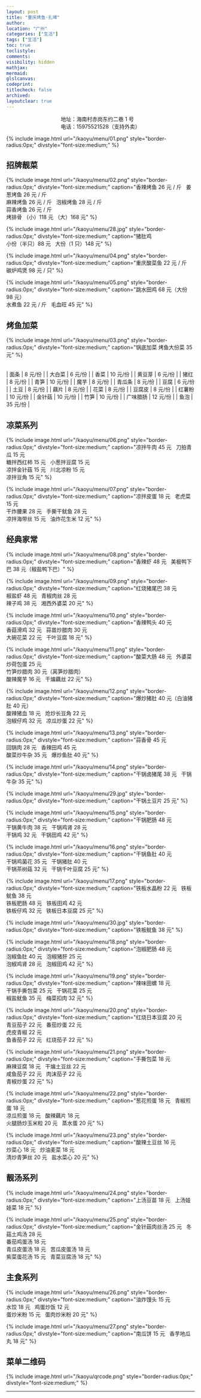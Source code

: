 ```yaml
---
layout: post
title: "重庆烤鱼·扎啤"
author:
location: "广州"
categories: ["生活"]
tags: ["生活"]
toc: true
toclistyle:
comments:
visibility: hidden
mathjax:
mermaid:
glslcanvas:
codeprint:
titlecheck: false
archived:
layoutclear: true
---
```


<div style="width: fit-content; margin-left: auto; margin-right: auto;">
地址：海南村赤岗东约二巷 1 号 <br/>
电话：15975521528（支持外卖）
</div>

{% include image.html url="/kaoyu/menu/01.png" style="border-radius:0px;" divstyle="font-size:medium;" %}

<div style="display:none;">
快捷跳转：
<ul>
<li><font style="font-size:1.2em;"><a href="#%E6%8B%9B%E7%89%8C%E9%9D%93%E8%8F%9C">招牌靓菜</a></font></li>
<li><font style="font-size:1.2em;"><a href="#%E7%83%A4%E9%B1%BC%E5%8A%A0%E8%8F%9C">烤鱼加菜</a></font></li>
<li><font style="font-size:1.2em;"><a href="#%E5%87%89%E8%8F%9C%E7%B3%BB%E5%88%97">凉菜系列</a></font></li>
<li><font style="font-size:1.2em;"><a href="#%E7%BB%8F%E5%85%B8%E5%AE%B6%E5%B8%B8">经典家常</a></font></li>
<li><font style="font-size:1.2em;"><a href="#%E9%9D%93%E6%B1%A4%E7%B3%BB%E5%88%97">靓汤系列</a></font></li>
<li><font style="font-size:1.2em;"><a href="#%E4%B8%BB%E9%A3%9F%E7%B3%BB%E5%88%97">主食系列</a></font></li>
</ul>
</div>


## 招牌靓菜

{% include image.html url="/kaoyu/menu/02.png" style="border-radius:0px;" divstyle="font-size:medium;"
caption="香辣烤鱼 26 元 / 斤 &nbsp; 姜葱烤鱼 26 元 / 斤<br/>麻辣烤鱼 26 元 / 斤 &nbsp; 泡椒烤鱼 28 元 / 斤<br/>蒜香烤鱼 26 元 / 斤<br/>烤排骨 （小）118 元 （大）168 元" %}

{% include image.html url="/kaoyu/menu/28.jpg" style="border-radius:0px;" divstyle="font-size:medium;"
caption="猪肚鸡<br/>小份（半只）88 元 &nbsp; 大份（1 只）148 元" %}

{% include image.html url="/kaoyu/menu/04.png" style="border-radius:0px;" divstyle="font-size:medium;"
caption="重庆酸菜鱼 22 元 / 斤<br/>碳炉鸡煲 98 元 / 只" %}

{% include image.html url="/kaoyu/menu/05.png" style="border-radius:0px;" divstyle="font-size:medium;"
caption="跳水田鸡 68 元（大份 98 元）<br/>水煮鱼 22 元 / 斤 &nbsp; 毛血旺 45 元" %}


## 烤鱼加菜

{% include image.html url="/kaoyu/menu/03.png" style="border-radius:0px;" divstyle="font-size:medium;"
caption="锅底加菜 烤鱼大份菜 35 元" %}

<table class="tablestyle" ntablew="3:3:1:3:3"></table>

| 面条 | 8 元/份 | | 大白菜 | 6 元/份 |
| 香菜 | 10 元/份 | | 黄豆芽 | 6 元/份 |
| 猪红 | 8 元/份 | | 青笋 | 10 元/份 |
| 魔芋 | 8 元/份 | | 青瓜条 | 8 元/份 |
| 豆腐 | 6 元/份 | | 土豆 | 8 元/份 |
| 藕片 | 8 元/份 | | 花菜 | 8 元/份 |
| 豆腐皮 | 8 元/份 | | 红薯粉 | 10 元/份 |
| 金针菇 | 10 元/份 | | 竹笋 | 10 元/份 |
| 广味腊肠 | 12 元/份 | | 鱼泡 | 35 元/份 |


## 凉菜系列

{% include image.html url="/kaoyu/menu/06.png" style="border-radius:0px;" divstyle="font-size:medium;"
caption="凉拌牛肉 45 元 &nbsp; 刀拍青瓜 15 元<br/>糖拌西红柿 15 元 &nbsp; 小葱拌豆腐 15 元<br/>凉拌金针菇 15 元 &nbsp; 川北凉粉 15 元<br/>凉拌豆角 15 元" %}

{% include image.html url="/kaoyu/menu/07.png" style="border-radius:0px;" divstyle="font-size:medium;"
caption="凉拌皮蛋 18 元 &nbsp; 老虎菜 15 元<br/>干炸腰果 28 元 &nbsp; 手撕干鱿鱼 28 元<br/>凉拌海带丝 15 元 &nbsp; 油炸花生米 12 元" %}


## 经典家常

{% include image.html url="/kaoyu/menu/08.png" style="border-radius:0px;" divstyle="font-size:medium;"
caption="香辣虾 48 元 &nbsp; 美极鸭下巴 38 元（椒盐鸭下巴）" %}

{% include image.html url="/kaoyu/menu/09.png" style="border-radius:0px;" divstyle="font-size:medium;"
caption="红烧猪尾巴 38 元<br/>椒盐虾 48 元 &nbsp; 青椒肉丝 28 元<br/>辣子鸡 38 元 &nbsp; 湘西外婆菜 20 元" %}

{% include image.html url="/kaoyu/menu/10.png" style="border-radius:0px;" divstyle="font-size:medium;"
caption="香辣鸭头 40 元<br/>香菇滑鸡 32 元 &nbsp; 蒜苗炒腊肉 30 元<br/>大碗花菜 22 元 &nbsp; 千叶豆腐 18 元" %}

{% include image.html url="/kaoyu/menu/11.png" style="border-radius:0px;" divstyle="font-size:medium;"
caption="酸菜大肠 48 元 &nbsp; 外婆菜炒荷包蛋 25 元<br/>竹笋炒腊肉 30 元（莴笋炒腊肉）<br/>酸辣魔芋 16 元 &nbsp; 干煸藕丝 22 元" %}

{% include image.html url="/kaoyu/menu/12.png" style="border-radius:0px;" divstyle="font-size:medium;"
caption="爆炒猪肚 40 元（白油猪肚 40 元）<br/>酸辣猪血 18 元 &nbsp; 炝炒长豆角 22 元<br/>泡椒仔鸡 32 元 &nbsp; 凉瓜炒蛋 22 元" %}

{% include image.html url="/kaoyu/menu/13.png" style="border-radius:0px;" divstyle="font-size:medium;"
caption="蒜香骨 45 元<br/>回锅肉 28 元 &nbsp; 香辣田鸡 45 元<br/>酸菜炒牛杂 35 元 &nbsp; 爆炒鱼肚 40 元" %}

{% include image.html url="/kaoyu/menu/14.png" style="border-radius:0px;" divstyle="font-size:medium;"
caption="干锅卤猪尾 38 元 &nbsp; 干锅牛杂 35 元" %}

{% include image.html url="/kaoyu/menu/29.jpg" style="border-radius:0px;" divstyle="font-size:medium;"
caption="干锅土豆片 25 元" %}

{% include image.html url="/kaoyu/menu/15.png" style="border-radius:0px;" divstyle="font-size:medium;"
caption="干锅肥肠 48 元<br/>干锅黄牛肉 38 元 &nbsp; 干锅鸡肾 28 元<br/>干锅鸡 32 元 &nbsp; 干锅田鸡 42 元" %}

{% include image.html url="/kaoyu/menu/16.png" style="border-radius:0px;" divstyle="font-size:medium;"
caption="干锅鱼肚 40 元<br/>干锅鸡菌花 35 元 &nbsp; 干锅猪肚 40 元<br/>干锅茶树菇 32 元 &nbsp; 干锅千叶豆腐 25 元" %}

{% include image.html url="/kaoyu/menu/17.png" style="border-radius:0px;" divstyle="font-size:medium;"
caption="铁板水晶粉 22 元 &nbsp; 铁板鱿鱼 38 元<br/>铁板肥肠 48 元 &nbsp; 铁板田鸡 42 元<br/>铁板仔鸡 32 元 &nbsp; 铁板日本豆腐 25 元" %}

{% include image.html url="/kaoyu/menu/30.jpg" style="border-radius:0px;" divstyle="font-size:medium;"
caption="铁板鱿鱼 38 元" %}

{% include image.html url="/kaoyu/menu/18.png" style="border-radius:0px;" divstyle="font-size:medium;"
caption="泡椒肥肠 48 元<br/>泡椒鱼肚 40 元 &nbsp; 泡椒猪肝 25 元<br/>泡椒鸡肾 28 元 &nbsp; 泡椒田鸡 42 元" %}

{% include image.html url="/kaoyu/menu/19.png" style="border-radius:0px;" divstyle="font-size:medium;"
caption="辣味田螺 18 元<br/>干锅手撕包菜 25 元 &nbsp; 干锅花菜 25 元<br/>椒盐鱿鱼 35 元 &nbsp; 梅菜扣肉 32 元" %}

{% include image.html url="/kaoyu/menu/20.png" style="border-radius:0px;" divstyle="font-size:medium;"
caption="红烧日本豆腐 20 元<br/>青豆茄子 22 元 &nbsp; 番茄炒蛋 22 元<br/>虎皮青椒 22 元<br/>鱼香茄子 22 元 &nbsp; 红烧茄子 22 元" %}

{% include image.html url="/kaoyu/menu/21.png" style="border-radius:0px;" divstyle="font-size:medium;"
caption="手撕包菜 18 元<br/>麻辣豆腐 18 元 &nbsp; 干煸土豆丝 22 元<br/>咸鱼茄子 22 元 &nbsp; 肉沫茄子 22 元<br/>青椒炒蛋 22 元" %}

{% include image.html url="/kaoyu/menu/22.png" style="border-radius:0px;" divstyle="font-size:medium;"
caption="葱花煎蛋 18 元 &nbsp; 青椒煎蛋 18 元<br/>凉瓜煎蛋 18 元 &nbsp; 酸辣藕片 18 元<br/>火腿肠炒玉米粒 20 元 &nbsp; 蒸水蛋 20 元" %}

{% include image.html url="/kaoyu/menu/23.png" style="border-radius:0px;" divstyle="font-size:medium;"
caption="酸辣土豆丝 16 元<br/>炒菜心 18 元 &nbsp; 炒油麦菜 18 元<br/>清炒青笋丝 20 元 &nbsp; 盐水菜心 20 元" %}


## 靓汤系列

{% include image.html url="/kaoyu/menu/24.png" style="border-radius:0px;" divstyle="font-size:medium;"
caption="上汤豆苗 18 元 &nbsp; 上汤娃娃菜 18 元" %}

{% include image.html url="/kaoyu/menu/25.png" style="border-radius:0px;" divstyle="font-size:medium;"
caption="金针菇肉丝汤 25 元 &nbsp; 冬菇土鸡汤 28 元<br/>番茄鸡蛋汤 18 元<br/>青瓜皮蛋汤 18 元 &nbsp; 苦瓜皮蛋汤 18 元<br/>紫菜蛋花汤 15 元 &nbsp; 青菜豆腐汤 18 元" %}


## 主食系列

{% include image.html url="/kaoyu/menu/26.png" style="border-radius:0px;" divstyle="font-size:medium;"
caption="油炸馒头 15 元<br/>水饺 18 元 &nbsp; 鸡蛋炒饭 12 元<br/>蛋炒米粉 15 元 &nbsp; 蛋肉炒米粉 20 元" %}

{% include image.html url="/kaoyu/menu/27.png" style="border-radius:0px;" divstyle="font-size:medium;"
caption="南瓜饼 15 元 &nbsp; 香芋地瓜丸 18 元" %}


## 菜单二维码

{% include image.html url="/kaoyu/qrcode.png" style="border-radius:0px;" divstyle="font-size:medium;" %}



<hr class='reviewline'/>
<p class='reviewtip'><script type='text/javascript' src='{% include relref.html url="/assets/reviewjs/blogs/2022-05-04-kaoyu-menu.md.js" %}'></script></p>
